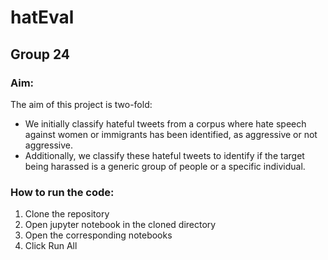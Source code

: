 # hatEval
## Group 24
### Aim: 
The aim of this project is two-fold:
- We initially classify hateful tweets from a corpus where hate speech against
women or immigrants has been identified, as aggressive or not aggressive.
- Additionally, we classify these hateful tweets to identify if the target being
harassed is a generic group of people or a specific individual.

### How to run the code:
1. Clone the repository
2. Open jupyter notebook in the cloned directory
3. Open the corresponding notebooks
4. Click Run All
